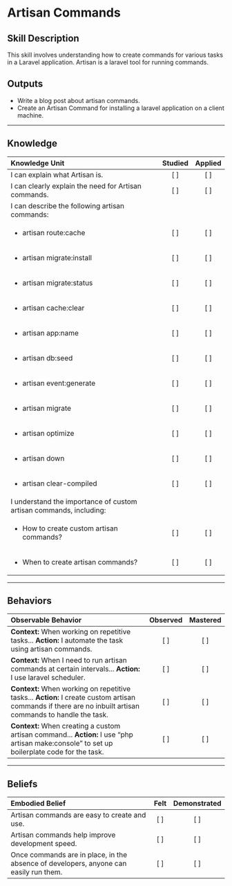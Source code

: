 # Artisan Commands

Skill Description
----------

This skill involves understanding how to create commands for various tasks in a Laravel application. Artisan is a laravel tool for running commands.


Outputs
----------
- Write a blog post about artisan commands.
- Create an Artisan Command for installing a laravel application on a client machine.

----------
## **Knowledge**


| Knowledge Unit   |      Studied      | Applied |
|:-------------|:------------------:|:--------:|
| I can explain what Artisan is. | [ ] | [ ]  |
| I can clearly explain the need for Artisan commands. | [ ] | [ ]  |
| I can describe the following artisan commands: | |  |
| <ul><li> artisan route:cache | [ ] | [ ]  |
| <ul><li> artisan migrate:install | [ ] | [ ]  |
| <ul><li> artisan migrate:status | [ ] | [ ]  |
| <ul><li> artisan cache:clear | [ ] | [ ]  |
| <ul><li> artisan app:name | [ ] | [ ]  |
| <ul><li> artisan db:seed | [ ] | [ ]  |
| <ul><li> artisan event:generate | [ ] | [ ]  |
| <ul><li> artisan migrate | [ ] | [ ]  |
| <ul><li> artisan optimize | [ ] | [ ]  |
| <ul><li> artisan down | [ ] | [ ]  |
| <ul><li> artisan clear-compiled | [ ] | [ ]  |
| I understand the importance of custom artisan commands, including: | | |
| <ul><li> How to create custom artisan commands? | [ ] | [ ]  |
| <ul><li> When to create artisan commands? | [ ] | [ ]  |


----------


## **Behaviors**


| Observable Behavior   |      Observed      | Mastered |
|:-------------|:------------------:|:--------:|
| **Context:** When working on repetitive tasks... **Action:** I automate the task using artisan commands. | [ ] | [ ]  |
| **Context:** When I need to run artisan commands at certain intervals... **Action:** I use laravel scheduler. | [ ] | [ ]  |
| **Context:** When working on repetitive tasks... **Action:** I create custom artisan commands if there are no inbuilt artisan commands to handle the task. | [ ] | [ ]  |
| **Context:** When creating a custom artisan command... **Action:** I use “php artisan make:console” to set up boilerplate code for the task. | [ ] | [ ]  |


----------


## **Beliefs**


| Embodied Belief   |      Felt      | Demonstrated |
|:-------------|:------------------:|:--------:|
| Artisan commands are easy to create and use. | [ ] | [ ]  |
| Artisan commands help improve development speed. | [ ] | [ ]  |
| Once commands are in place, in the absence of developers, anyone can easily run them. | [ ] | [ ]  |
